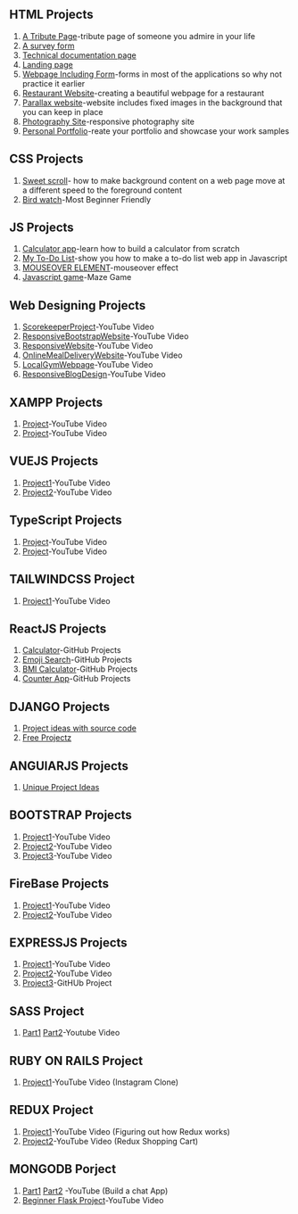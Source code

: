 ## HTML Projects

1. [A Tribute Page](https://www.codeseek.co/preview/womJzx)-tribute page of someone you admire in your life
2. [A survey form](https://gist.github.com/loicpw/79acbed5e1451585347e5cd40920d02e)
3. [Technical documentation page](https://codepen.io/joelredick/pen/EWvNwr)
4. [Landing page](https://blog.hubspot.com/website/create-html-landing-page)
5. [Webpage Including Form](https://codepen.io/gregg50/pen/QWwOVKV)-forms in most of the applications so why not practice it earlier
6. [Restaurant Website](https://jolly-kalam-23776e.netlify.app/restaurantwebsite/)-creating a beautiful webpage for a restaurant
7. [Parallax website](https://jolly-kalam-23776e.netlify.app/parallaxsite/)-website includes fixed images in the background that you can keep in place
8. [Photography Site](https://jolly-kalam-23776e.netlify.app/photographysite/#images)-responsive photography site
9. [Personal Portfolio](https://codepen.io/freeCodeCamp/full/zNBOYG)-reate your portfolio and showcase your work samples


## CSS Projects

1. [Sweet scroll](https://projects.raspberrypi.org/en/projects/sweet-scroll)- how to make background content on a web page move at a different speed to the foreground content
2. [Bird watch](https://projects.raspberrypi.org/en/projects/cd-sebento-htmlcss-1)-Most Beginner Friendly


## JS Projects

1. [Calculator app](https://www.freecodecamp.org/news/how-to-build-an-html-calculator-app-from-scratch-using-javascript-4454b8714b98/)-learn how to build a calculator from scratch
2. [My To-Do List](https://projects.raspberrypi.org/en/projects/cd-intermediate-javascript-sushi)-show you how to make a to-do list web app in Javascript
3. [MOUSEOVER ELEMENT](https://codepen.io/b4rb4tron/pen/wjyXNJ)-mouseover effect
4. [Javascript game](https://codepen.io/TheCodeDepository/pen/jKBaoN?page=8)-Maze Game


## Web Designing Projects

1. [ScorekeeperProject](https://youtu.be/GLk7-imcjiI)-YouTube Video
2. [ResponsiveBootstrapWebsite](https://youtu.be/9cKsq14Kfsw)-YouTube Video
3. [ResponsiveWebsite](https://youtu.be/k8ioDxSEjZU)-YouTube Video
4. [OnlineMealDeliveryWebsite](https://youtu.be/8KVrdL0VcAk)-YouTube Video
5. [LocalGymWebpage](https://youtu.be/Sj5NX_br5WY)-YouTube Video
6. [ResponsiveBlogDesign](https://youtu.be/9FD2ugeS4OU)-YouTube Video


## XAMPP Projects

1. [Project](https://www.youtube.com/watch?v=1SnPKhCdlsU&t=7100s)-YouTube Video
2. [Project](https://www.youtube.com/watch?v=fV8ointgMeQ)-YouTube Video


## VUEJS Projects

1. [Project1](https://www.youtube.com/watch?v=m1_ih43p24s)-YouTube Video 
2. [Project2](https://www.youtube.com/watch?v=JLc-hWsPTUY)-YouTube Video 


## TypeScript Projects

1. [Project](https://www.youtube.com/watch?v=F2JCjVSZlG0)-YouTube Video  
2. [Project](https://www.youtube.com/watch?v=ODvirqIC09A)-YouTube Video 


## TAILWINDCSS Project

1. [Project1](https://www.youtube.com/watch?v=mO3aXUgjnIE)-YouTube Video


## ReactJS Projects

1. [Calculator](https://github.com/ahfarmer/calculator)-GitHub Projects
2. [Emoji Search](https://github.com/ahfarmer/emoji-search)-GitHub Projects
3. [BMI Calculator](https://github.com/GermaVinsmoke/bmi-calculator)-GitHub Projects
4. [Counter App](https://github.com/arnab-datta/counter-app)-GitHub Projects


## DJANGO Projects

1. [Project ideas with source code](https://www.djangosites.org/with-source/)
2. [Free Projectz](https://www.freeprojectz.com/django-projects)


## ANGUlARJS Projects

1. [Unique Project Ideas](https://medium.mybridge.co/18-amazing-open-source-angular-projects-dd9e81d921ee)


## BOOTSTRAP Projects

1. [Project1](https://www.youtube.com/watch?v=o5vKJmqXO_g)-YouTube Video 
2. [Project2](https://www.youtube.com/watch?v=Qb8DLdSYBAo&t=2s)-YouTube Video 
3. [Project3](https://www.youtube.com/watch?v=dgKSqz3it50)-YouTube Video
 

## FireBase Projects

1. [Project1](https://www.youtube.com/watch?v=VqgTr-nd7Cg&t=468s)-YouTube Video
2. [Project2](https://www.youtube.com/watch?v=zQyrwxMPm88)-YouTube Video


## EXPRESSJS Projects

1.  [Project1](https://www.youtube.com/watch?v=6sdG3WTFlGc)-YouTube Video
2.  [Project2](https://www.youtube.com/watch?v=AX1AP83CuK4)-YouTube Video
3.  [Project3](https://github.com/Ayush7614/Weather-App-Project)-GitHUb Project


## SASS Project

1. [Part1](https://www.youtube.com/watch?v=IFM9hbapeA0) [Part2](https://www.youtube.com/watch?v=pk-MEjUINjI)-Youtube Video

## RUBY ON RAILS Project

1. [Project1](https://www.youtube.com/watch?v=dqjF3C9A-Yg)-YouTube Video (Instagram Clone)


## REDUX Project

1. [Project1](https://www.youtube.com/watch?v=uJfJRoa-W_A)-YouTube Video (Figuring out how Redux works)
2. [Project2](https://www.youtube.com/watch?v=731Ur2HGRBY)-YouTube Video (Redux Shopping Cart)


## MONGODB Porject

1. [Part1](https://www.youtube.com/watch?v=8Y6mWhcdSUM) [Part2](https://www.youtube.com/watch?v=hrRue5Rt6Is) -YouTube (Build a chat App)
2. [Beginner Flask Project](https://www.youtube.com/watch?v=xjHEcmjlD-Y)-YouTube Video


## 